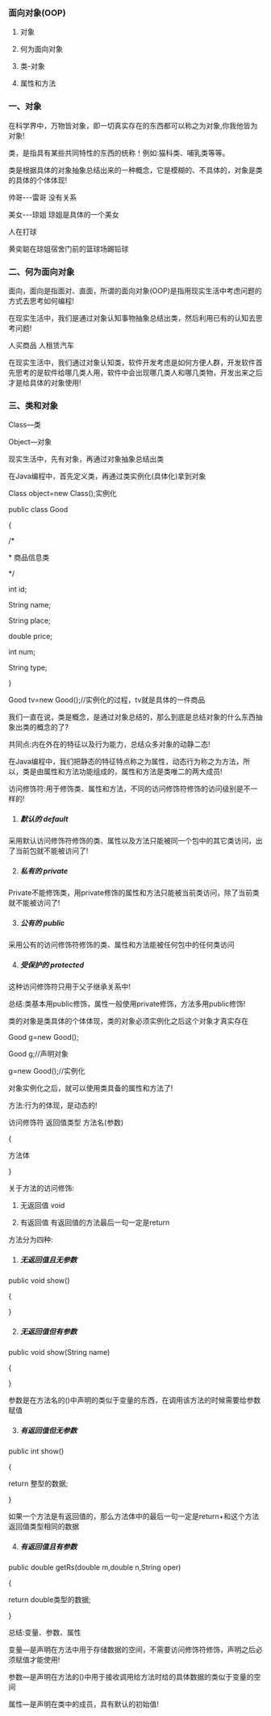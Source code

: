 ### 面向对象(OOP)

1. 对象

2. 何为面向对象

3. 类-对象

4. 属性和方法

 

### 一、对象

在科学界中，万物皆对象，即一切真实存在的东西都可以称之为对象,你我他皆为对象!

类，是指具有某些共同特性的东西的统称！例如:猫科类、哺乳类等等。

类是根据具体的对象抽象总结出来的一种概念，它是模糊的、不具体的，对象是类的具体的个体体现!

帅哥---雷哥  没有关系

美女---琼姐  琼姐是具体的一个美女

人在打球

黄奕聪在琼姐宿舍门前的篮球场踢铅球

### 二、何为面向对象

   面向，面向是指面对、直面，所谓的面向对象(OOP)是指用现实生活中考虑问题的方式去思考如何编程!

   在现实生活中，我们是通过对象认知事物抽象总结出类，然后利用已有的认知去思考问题!

   人买商品   人租赁汽车

在现实生活中，我们通过对象认知类，软件开发考虑是如何方便人群，开发软件首先思考的是软件给哪几类人用，软件中会出现哪几类人和哪几类物，开发出来之后才是给具体的对象使用!

 

### 三、类和对象

Class—类

Object—对象

现实生活中，先有对象，再通过对象抽象总结出类

在Java编程中，首先定义类，再通过类实例化(具体化)拿到对象

Class object=new Class();实例化

public class Good

{

  /*

   \*  商品信息类

   */

  int id;

  String name;

  String place;

  double price;

  int num;

  String type;

}

Good tv=new Good();//实例化的过程，tv就是具体的一件商品

我们一直在说，类是概念，是通过对象总结的，那么到底是总结对象的什么东西抽象出类的概念的了?

共同点:内在外在的特征以及行为能力，总结众多对象的动静二态!

在Java编程中，我们把静态的特征特点称之为属性，动态行为称之为方法，所以，类是由属性和方法功能组成的，属性和方法是类唯二的两大成员!

访问修饰符:用于修饰类、属性和方法，不同的访问修饰符修饰的访问级别是不一样的!

1. ##### 默认的  default

采用默认访问修饰符修饰的类、属性以及方法只能被同一个包中的其它类访问，出了当前包就不能被访问了!

2. ##### 私有的  private

Private不能修饰类，用private修饰的属性和方法只能被当前类访问，除了当前类就不能被访问了!

3. ##### 公有的  public

采用公有的访问修饰符修饰的类、属性和方法能被任何包中的任何类访问

4. ##### 受保护的  protected

这种访问修饰符只用于父子继承关系中!

 总结:类基本用public修饰，属性一般使用private修饰，方法多用public修饰!

类的对象是类具体的个体体现，类的对象必须实例化之后这个对象才真实存在

Good g=new Good();

Good g;//声明对象

g=new Good();//实例化

对象实例化之后，就可以使用类具备的属性和方法了!

 

方法:行为的体现，是动态的!

访问修饰符  返回值类型  方法名(参数)

{

  方法体

}

关于方法的访问修饰:

1. 无返回值  void

2. 有返回值  有返回值的方法最后一句一定是return

方法分为四种:

1. ##### 无返回值且无参数

public  void  show()

{

 

}

2. ##### 无返回值但有参数

public  void  show(String name)

{

 

}

参数是在方法名的()中声明的类似于变量的东西，在调用该方法的时候需要给参数赋值

3. ##### 有返回值但无参数

public  int  show()

{

  return 整型的数据;

}

如果一个方法是有返回值的，那么方法体中的最后一句一定是return+和这个方法返回值类型相同的数据

4. ##### 有返回值且有参数

public  double  getRs(double m,double n,String oper)

{

  return  double类型的数据;

}

总结:变量、参数、属性

   变量—是声明在方法中用于存储数据的空间，不需要访问修饰符修饰，声明之后必须赋值才能使用!

   参数—是声明在方法的()中用于接收调用给方法时给的具体数据的类似于变量的空间

   属性—是声明在类中的成员，具有默认的初始值!
